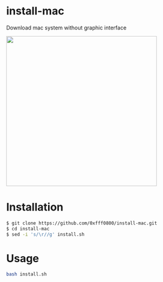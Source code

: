 # install-mac
Download mac system without graphic interface


<img src="https://g.top4top.io/p_2375saai61.jpg" width="400">


# Installation
```bash
$ git clone https://github.com/0xfff0800/install-mac.git
$ cd install-mac
$ sed -i 's/\r//g' install.sh
```

# Usage
```bash
bash install.sh
```
